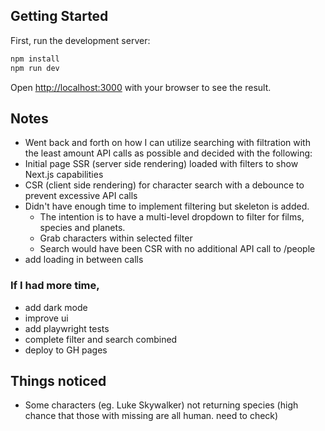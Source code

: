 ## Getting Started

First, run the development server:

```bash
npm install
npm run dev
```

Open [http://localhost:3000](http://localhost:3000) with your browser to see the result.

## Notes

- Went back and forth on how I can utilize searching with filtration with the least amount API calls as possible and decided with the following:
- Initial page SSR (server side rendering) loaded with filters to show Next.js capabilities
- CSR (client side rendering) for character search with a debounce to prevent excessive API calls
- Didn't have enough time to implement filtering but skeleton is added.
  - The intention is to have a multi-level dropdown to filter for films, species and planets.
  - Grab characters within selected filter
  - Search would have been CSR with no additional API call to /people
- add loading in between calls

### If I had more time,

- add dark mode
- improve ui
- add playwright tests
- complete filter and search combined
- deploy to GH pages

## Things noticed

- Some characters (eg. Luke Skywalker) not returning species (high chance that those with missing are all human. need to check)
